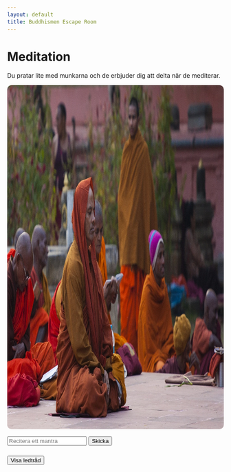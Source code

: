 ```yaml
---
layout: default
title: Buddhismen Escape Room
---
```


# Meditation 
Du pratar lite med munkarna och de erbjuder dig att delta när de mediterar. 

<img src="/assets/images/Buddhist_Man_Meditating.jpg" 
     usemap="#monksMap" 
     width="1067" height="800" 
     style="width:1067px; height:800px; border-radius:10px;">

<map name="monksMap">
  <area shape="rect" coords="30,245,110,527" href="#" alt="Munk1" onclick="showMessage('... mani ... ...', ''); return false;">
  <area shape="rect" coords="111,245,193,527" href="#" alt="Munk2" onclick="showMessage('om ... ... ...', ''); return false;">
  <area shape="rect" coords="800,500,900,600" href="#" alt="Munk3" onclick="showMessage('... ... ... hum', ''); return false;">
  <area shape="rect" coords="727,362,851,476" href="#" alt="Munk4" onclick="showMessage('... ... padme ...', ''); return false;">
  <area shape="rect" coords="271,166,456,568" href="#" alt="Munk5" id="munk5" onclick="showMessage(munk5Message, ''); return false;">
</map>

<!-- Popup -->
<div id="popup" style="display:none; position:fixed; top:0; left:0; width:100%; height:100%;
     background:rgba(0,0,0,0.8); text-align:center; z-index:9999; color:white;">
  <span onclick="closePopup()" 
        style="font-size:30px; position:absolute; top:20px; right:30px; cursor:pointer;">&times;</span>
  <div style="margin-top:60px;">
    <p id="popupText" style="font-size:18px;"></p>
  </div>
</div>

<!-- Frågebox som kräver rätt svar -->
<input type="text" id="answer" placeholder="Recitera ett mantra">
<button onclick="checkAnswer()">Skicka</button>

<p id="message"></p>
<a href="rum2.html" id="nextLink" style="display:none;">Gå vidare!</a>

<script>
let correctHash = "b21gbWFuaSBwYWRtZSBoaW0="; // "om mani padme hum" i Base64
let munk5Message = "Munken är djupt försjunken i meditation, ";

function showMessage(text, imgPath) {
    const popup = document.getElementById('popup');
    const popupText = document.getElementById('popupText');

    popupText.textContent = text;
    popup.style.display = 'block';
}

function closePopup() {
    document.getElementById('popup').style.display = 'none';
}

// Klick på popup bakgrund stänger den
document.getElementById('popup').addEventListener('click', function(e) {
    if(e.target.id === 'popup') closePopup();
});

function checkAnswer() {
    // Ta bort extra mellanslag och gör små bokstäver
    var userAnswer = document.getElementById('answer').value
                      .trim()
                      .toLowerCase()
                      .replace(/\s+/g, ' ');

    var message = document.getElementById('message');
    var nextLink = document.getElementById('nextLink');
    
    // Hasha användarens svar
    var userHash = btoa(userAnswer);

    if(userHash === correctHash) {
        message.style.color = 'green';
        message.textContent = "Rätt! Du kan gå vidare.";
        nextLink.style.display = 'inline';
        // Ändra Munk5:s meddelande
        munk5Message = "Lägg det här på minnet: sangha5";
    } else {
        message.style.color = 'red';
        message.textContent = "Fel svar, försök igen!";
        nextLink.style.display = 'none';
    }
}
</script>

<!-- Ledtrådsruta -->
<button onclick="toggleClue()" style="margin:10px 0;">Visa ledtråd</button>

<p id="clue" style="display:none; background:#f0f0f0; padding:10px; border-radius:5px;">
Lyssna på vad de andra munkarna reciterar.
</p>

<script>
function toggleClue() {
  var clue = document.getElementById('clue');
  clue.style.display = (clue.style.display === 'none') ? 'block' : 'none';
}
</script>
